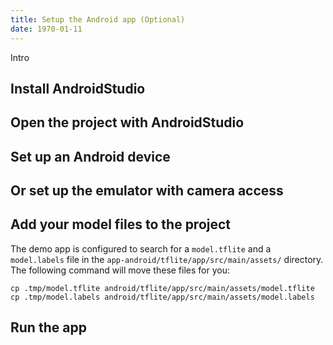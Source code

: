 ```yaml
---
title: Setup the Android app (Optional)
date: 1970-01-11
---
```

Intro

## Install AndroidStudio

## Open the project with AndroidStudio

## Set up an Android device

## Or set up the emulator with camera access

## Add your model files to the project
The demo app is configured to search for a `model.tflite` and a `model.labels` file in the `app-android/tflite/app/src/main/assets/` directory. The following command will move these files for you:

```
cp .tmp/model.tflite android/tflite/app/src/main/assets/model.tflite
cp .tmp/model.labels android/tflite/app/src/main/assets/model.labels
```

## Run the app
